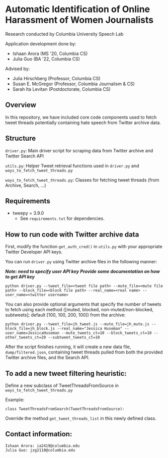 # Automatic Identification of Online Harassment of Women Journalists
Research conducted by Columbia University Speech Lab

Application development done by:
- Ishaan Arora (MS '20, Columbia CS)
- Julia Guo (BA '22, Columbia CS)

Advised by:
- Julia Hirschberg (Professor, Columbia CS)
- Susan E. McGregor (Professor, Columbia Journalism & CS)
- Sarah Ita Levitan (Postdoctorate, Columbia CS)

## Overview
In this repository, we have included core code components used to fetch tweet threads potentially containing hate speech from Twitter archive data.

## Structure
`driver.py`: Main driver script for scraping data from Twitter archive and Twitter Search API

`utils.py`: Helper Tweet retrieval functions used in `driver.py` and `ways_to_fetch_tweet_threads.py`

`ways_to_fetch_tweet_threads.py`: Classes for fetching tweet threads (from Archive, Search, ...)

## Requirements
- tweepy = 3.9.0
  - See `requirements.txt` for dependencies.

## How to run code with Twitter archive data

First, modify the function `get_auth_cred()` in `utils.py` with your appropriate Twitter Developer API keys.

You can run `driver.py` using Twitter archive files in the following manner:

***Note: need to specify user API key***
***Provide some documentation on how to get API key***

```
python driver.py --tweet_file=<tweet file path> --mute_file=<mute file path> --block_file=<block file path> --real_name=<real name> --user_name=<twitter username>
```

You can also provide optional arguments that specify the number of tweets to fetch using each method ([muted, blocked, non-muted/non-blocked, subtweets]; default [100, 100, 200, 100]) from the archive:
```
python driver.py --tweet_file=jh_tweet.js --mute_file=jh_mute.js --block_file=jh_block.js --real_name="Jessica Huseman" --user_name=JessicaHuseman --mute_tweets_ct=10 --block_tweets_ct=10 --other_tweets_ct=20 --subtweet_tweets_ct=10
```

After the script finishes running, it will create a new data file, `dump/filtered.json`, containing tweet threads pulled from both the provided Twitter archive files, and the Search API.

## To add a new tweet filtering heuristic:
Define a new subclass of TweetThreadsFromSource in `ways_to_fetch_tweet_threads.py`

Example:
```
class TweetThreadsFromSearch(TweetThreadsFromSource):
```

Override the method `get_tweet_threads_list` in this newly defined class.

## Contact information:
```
Ishaan Arora: ia2419@columbia.edu
Julia Guo: jzg2110@columbia.edu
```